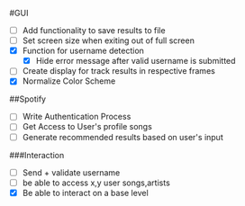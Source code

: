 #GUI
- [ ] Add functionality to save results to file
- [ ] Set screen size when exiting out of full screen
- [X] Function for username detection
  - [X] Hide error message after valid username is submitted
- [ ] Create display for track results in respective frames
- [X] Normalize Color Scheme

##Spotify
- [ ] Write Authentication Process
- [ ] Get Access to User's profile songs
- [ ] Generate recommended results based on user's input

###Interaction
- [ ] Send + validate username
- [ ] be able to access x,y user songs,artists
- [X] Be able to interact on a base level
